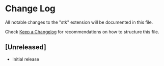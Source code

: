 # Change Log

All notable changes to the "stk" extension will be documented in this file.

Check [Keep a Changelog](http://keepachangelog.com/) for recommendations on how to structure this file.

## [Unreleased]

- Initial release
